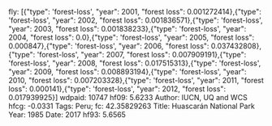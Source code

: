 fly: [{"type": 'forest-loss', "year": 2001, "forest loss": 0.001272414},{"type": 'forest-loss', "year": 2002, "forest loss": 0.001836571},{"type": 'forest-loss', "year": 2003, "forest loss": 0.001838233},{"type": 'forest-loss', "year": 2004, "forest loss": 0.0},{"type": 'forest-loss', "year": 2005, "forest loss": 0.000847},{"type": 'forest-loss', "year": 2006, "forest loss": 0.037432808},{"type": 'forest-loss', "year": 2007, "forest loss": 0.007909191},{"type": 'forest-loss', "year": 2008, "forest loss": 0.017515313},{"type": 'forest-loss', "year": 2009, "forest loss": 0.008893194},{"type": 'forest-loss', "year": 2010, "forest loss": 0.007203328},{"type": 'forest-loss', "year": 2011, "forest loss": 0.000141},{"type": 'forest-loss', "year": 2012, "forest loss": 0.017939925}]
wdpaid: 10747
hf09: 5.6233
Author: IUCN, UQ and WCS
hfcg: -0.0331
Tags: Peru;
fc: 42.35829263
Title: Huascarán National Park
Year: 1985
Date: 2017
hf93: 5.6565
